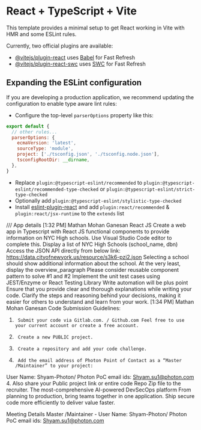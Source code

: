 # React + TypeScript + Vite

This template provides a minimal setup to get React working in Vite with HMR and some ESLint rules.

Currently, two official plugins are available:

- [@vitejs/plugin-react](https://github.com/vitejs/vite-plugin-react/blob/main/packages/plugin-react/README.md) uses [Babel](https://babeljs.io/) for Fast Refresh
- [@vitejs/plugin-react-swc](https://github.com/vitejs/vite-plugin-react-swc) uses [SWC](https://swc.rs/) for Fast Refresh

## Expanding the ESLint configuration

If you are developing a production application, we recommend updating the configuration to enable type aware lint rules:

- Configure the top-level `parserOptions` property like this:

```js
export default {
  // other rules...
  parserOptions: {
    ecmaVersion: 'latest',
    sourceType: 'module',
    project: ['./tsconfig.json', './tsconfig.node.json'],
    tsconfigRootDir: __dirname,
  },
}
```

- Replace `plugin:@typescript-eslint/recommended` to `plugin:@typescript-eslint/recommended-type-checked` or `plugin:@typescript-eslint/strict-type-checked`
- Optionally add `plugin:@typescript-eslint/stylistic-type-checked`
- Install [eslint-plugin-react](https://github.com/jsx-eslint/eslint-plugin-react) and add `plugin:react/recommended` & `plugin:react/jsx-runtime` to the `extends` list



/// App details
[1:32 PM] Mathan Mohan Ganesan
React JS
Create a web app in Typescript with React JS functional components to provide information on NYC High schools. Use Visual Studio Code editor to complete this.
Display a list of NYC High Schools (school_name, dbn)
Access the JSON API directly from below link: https://data.cityofnewyork.us/resource/s3k6-pzi2.json
Selecting a school should show additional information about the school. At the very least, display the overview_paragraph
Please consider reusable component pattern to solve #1 and #2
Implement the unit test cases using JEST/Enzyme or React Testing Library
Write automation will be plus point
Ensure that you provide clear and thorough explanations while writing your code. Clarify the steps and reasoning behind your decisions, making it easier for others to understand and learn from your work.
[1:34 PM] Mathan Mohan Ganesan
Code Submission Guidelines:
1.      Submit your code via Gitlab.com. / Github.com Feel free to use your current account or create a free account.
2.      Create a new PUBLIC project.
3.      Create a repository and add your code challenge.
4.      Add the email address of Photon Point of Contact as a “Master /Maintainer” to your project:
User Name: Shyam-Photon/ Photon PoC email ids: Shyam.su1@photon.com
4. Also share your Public project link or entire code Repo Zip file to the recruiter.
The most-comprehensive AI-powered DevSecOps platform
From planning to production, bring teams together in one application. Ship secure code more efficiently to deliver value faster.

Meeting Details
Master /Maintainer - 
User Name: Shyam-Photon/ Photon PoC email ids: Shyam.su1@photon.com